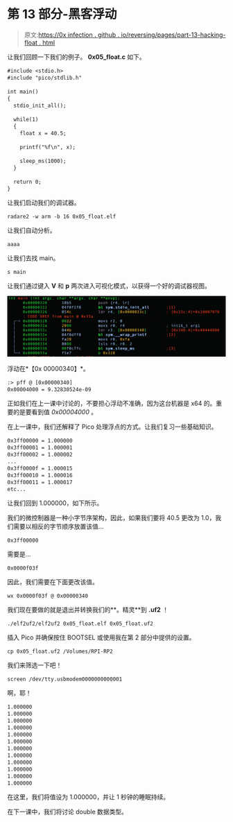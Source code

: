 # 第 13 部分-黑客浮动

> 原文:[https://0x infection . github . io/reversing/pages/part-13-hacking-float . html](https://0xinfection.github.io/reversing/pages/part-13-hacking-float.html)

让我们回顾一下我们的例子。 **0x05_float.c** 如下。

```
#include <stdio.h>
#include "pico/stdlib.h"

int main() 
{
  stdio_init_all();

  while(1) 
  {
    float x = 40.5;

    printf("%f\n", x); 

    sleep_ms(1000);
  }

  return 0;
}

```

让我们启动我们的调试器。

```
radare2 -w arm -b 16 0x05_float.elf

```

让我们自动分析。

```
aaaa

```

让我们去找 main。

```
s main

```

让我们通过键入 **V** 和 **p** 两次进入可视化模式，以获得一个好的调试器视图。

![](img/da3b33fe3d0c6d633b4d6c48df218f4f.png)

浮动在*【0x 00000340】*。

```
:> pff @ [0x00000340]
0x00004000 = 9.32830524e-09

```

正如我们在上一课中讨论的，不要担心浮动不准确，因为这台机器是 x64 的。重要的是要看到值 *0x00004000* 。

在上一课中，我们还解释了 Pico 处理浮点的方式。让我们复习一些基础知识。

```
0x3ff00000 = 1.000000
0x3ff00001 = 1.000001
0x3ff00002 = 1.000002
...
0x3ff0000f = 1.000015
0x3ff00010 = 1.000016
0x3ff00011 = 1.000017
etc...

```

让我们回到 1.000000，如下所示。

我们的微控制器是一种小字节序架构，因此，如果我们要将 40.5 更改为 1.0，我们需要以相反的字节顺序放置该值...

```
0x3ff00000

```

需要是...

```
0x0000f03f

```

因此，我们需要在下面更改该值。

```
wx 0x0000f03f @ 0x00000340

```

我们现在要做的就是退出并转换我们的**。精灵**到 **.uf2** ！

```
./elf2uf2/elf2uf2 0x05_float.elf 0x05_float.uf2

```

插入 Pico 并确保按住 BOOTSEL 或使用我在第 2 部分中提供的设置。

```
cp 0x05_float.uf2 /Volumes/RPI-RP2

```

我们来筛选一下吧！

```
screen /dev/tty.usbmodem0000000000001

```

啊，耶！

```
1.000000
1.000000
1.000000
1.000000
1.000000
1.000000
1.000000
1.000000
1.000000
1.000000
1.000000
1.000000

```

在这里，我们将值设为 1.000000，并让 1 秒钟的睡眠持续。

在下一课中，我们将讨论 double 数据类型。